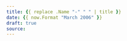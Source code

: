 ```yaml
---
title: {{ replace .Name "-" " " | title }}
date: {{ now.Format "March 2006" }}
draft: true
source:
---
```



